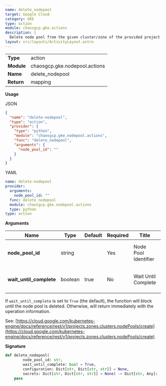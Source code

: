 ```yaml
---
name: delete_nodepool
target: Google Cloud
category: GKE
type: action
module: chaosgcp.gke.actions
description: |
  Delete node pool from the given cluster/zone of the provided project
layout: src/layouts/ActivityLayout.astro
---
```


|            |                               |
| ---------- | ----------------------------- |
| **Type**   | action                        |
| **Module** | chaosgcp.gke.nodepool.actions |
| **Name**   | delete_nodepool               |
| **Return** | mapping                       |

**Usage**

JSON

```json
{
  "name": "delete-nodepool",
  "type": "action",
  "provider": {
    "type": "python",
    "module": "chaosgcp.gke.nodepool.actions",
    "func": "delete_nodepool",
    "arguments": {
      "node_pool_id": ""
    }
  }
}
```

YAML

```yaml
name: delete-nodepool
provider:
  arguments:
    node_pool_id: ""
  func: delete_nodepool
  module: chaosgcp.gke.nodepool.actions
  type: python
type: action
```

**Arguments**

| Name                    | Type    | Default | Required | Title                | Description                        |
| ----------------------- | ------- | ------- | -------- | -------------------- | ---------------------------------- |
| **node_pool_id**        | string  |         | Yes      | Node Pool Identifier | Name of the nodepool to delete     |
| **wait_until_complete** | boolean | true    | No       | Wait Until Complete  | Wait until operation has completed |

If `wait_until_complete` is set to `True` (the default), the function
will block until the node pool is deleted. Otherwise, will return immediately
with the operation information.

See: [https://cloud.google.com/kubernetes-engine/docs/reference/rest/v1/projects.zones.clusters.nodePools/create](https://cloud.google.com/kubernetes-engine/docs/reference/rest/v1/projects.zones.clusters.nodePools/create)

**Signature**

```python
def delete_nodepool(
        node_pool_id: str,
        wait_until_complete: bool = True,
        configuration: Dict[str, Dict[str, str]] = None,
        secrets: Dict[str, Dict[str, str]] = None) -> Dict[str, Any]:
    pass
```
